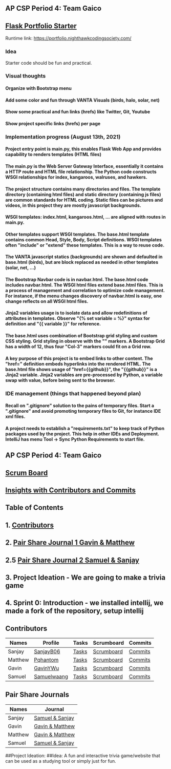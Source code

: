 ## AP CSP Period 4: Team Gaico
## [Flask Portfolio Starter](https://nighthawkcodingsociety.com/projectsearch/details/Flask%20Portfolio%20Starter)
Runtime link: https://portfolio.nighthawkcodingsociety.com/
### Idea
Starter code should be fun and practical.
### Visual thoughts
#### Organize with Bootstrap menu
#### Add some color and fun through VANTA Visuals (birds, halo, solar, net)
#### Show some practical and fun links (hrefs) like Twitter, Git, Youtube
#### Show project specific links (hrefs) per page

### Implementation progress (August 13th, 2021)
#### Project entry point is main.py, this enables Flask Web App and provides capability to renders templates (HTML files)
#### The main.py is the  Web Server Gateway Interface, essentially it contains a HTTP route and HTML file relationship.  The Python code constructs WSGI relationships for index, kangaroos, walruses, and hawkers.
#### The project structure contains many directories and files.  The template directory (containing html files) and static directory (containing js files) are common standards for HTML coding.  Static files can be pictures and videos, in this project they are mostly javascript backgrounds.
#### WSGI templates: index.html, kangaroos.html, ... are aligned with routes in main.py.
#### Other templates support WSGI templates.  The base.html template contains common Head, Style, Body, Script definitions.  WSGI templates often "include" or "extend" these templates.  This is a way to reuse code.
#### The VANTA javascript statics (backgrounds) are shown and defaulted in base.html (birds), but are block replaced as needed in other templates (solar, net, ...)
#### The Bootstrap Navbar code is in navbar.html. The base.html code includes navbar.html.  The WSGI html files extend base.html files.  This is a process of management and correlation to optimize code management.  For instance, if the menu changes discovery of navbar.html is easy, one change reflects on all WSGI html files.
#### Jinja2 variables usage is to isolate data and allow redefinitions of attributes in templates.  Observe "{% set variable = %}" syntax for definition and "{{ variable }}" for reference.
#### The base.html uses combination of Bootstrap grid styling and custom CSS styling.  Grid styling in observe with the "<Col-3>" markers.  A Bootstrap Grid has a width of 12, thus four "Col-3" markers could fit on a Grid row.
#### A key purpose of this project is to embed links to other content.  The "href=" definition embeds hyperlinks into the rendered HTML.  The base.html file shows usage of "href={{github}}", the "{{github}}" is a Jinja2 variable.  Jinja2 variables are pre-processed by Python, a variable swap with value, before being sent to the browser.

### IDE management (things that happened beyond plan)
#### Recall on ".gitignore" solution to the pains of temporary files.  Start a ".gitignore" and avoid promoting temporary files to Git, for instance IDE xml files.
#### A project needs to establish a "requirements.txt" to keep track of Python packages used by the project.  This help in other IDEs and Deployment.  IntelliJ has menu Tool -> Sync Python Requirements to start file.


## AP CSP Period 4: Team Gaico
## [Scrum Board](https://github.com/SanjayB06/flask_portfolio/projects)
## [Insights with Contributors and Commits](https://github.com/SanjayB06/flask_portfolio/graphs/contributors)

## Table of Contents
## 1. [Contributors](https://github.com/SanjayB06/flask_portfolio/graphs/contributors)
## 2. [Pair Share Journal 1 Gavin & Matthew](https://docs.google.com/document/d/15cVsCQSUeyoJkEMfILLqKer-sS05JoyyKEIUflzvqqg/edit?usp=sharing)
## 2.5 [Pair Share Journal 2 Samuel & Sanjay](https://docs.google.com/document/d/1i3fQiK66CaWRttSvIi_TQ9aSXb4Agyx7Tqr5Q7ZF0ek/edit?usp=sharing)
## 3. Project Ideation - We are going to make a trivia game
## 4. Sprint 0: Introduction - we installed intellij, we made a fork of the repository, setup intellij

## Contributors
| Names | Profile | Tasks | Scrumboard | Commits|
| - | - | - | - | - |
|Sanjay| [SanjayB06](https://github.com/SanjayB06) | [Tasks](https://github.com/SanjayB06/flask_portfolio/issues/assigned/SanjayB06) | [Scrumboard](https://github.com/SanjayB06/flask_portfolio/projects/1?card_filter_query=assignee%3Asanjayb06) | [Commits](https://github.com/SanjayB06/flask_portfolio/commits?author=SanjayB06)  
|Matthew| [Pqhantom](https://github.com/Pqhantom) | [Tasks](https://github.com/SanjayB06/flask_portfolio/issues/assigned/Pqhantom) | [Scrumboard](https://github.com/SanjayB06/flask_portfolio/projects/1?card_filter_query=assignee%3Apqhantom) | [Commits](https://github.com/SanjayB06/flask_portfolio/commits?author=Pqhantom)  
|Gavin| [GavinYWu](https://github.com/GavinYWu) | [Tasks](https://github.com/SanjayB06/flask_portfolio/issues/assigned/GavinYWu) | [Scrumboard](https://github.com/SanjayB06/flask_portfolio/projects/1?card_filter_query=assignee%3Agavinywu) | [Commits](https://github.com/SanjayB06/flask_portfolio/commits?author=GavinYWu)  
|Samuel| [Samuelwaang](https://github.com/Samuelwaang) | [Tasks](https://github.com/SanjayB06/flask_portfolio/issues/assigned/Samuelwaang) | [Scrumboard](https://github.com/SanjayB06/flask_portfolio/projects/1?card_filter_query=assignee%3Asamuelwaang) | [Commits](https://github.com/SanjayB06/flask_portfolio/commits?author=Samuelwaang)

## Pair Share Journals
| Names | Journal |
| - | - |
|Sanjay|[Samuel & Sanjay](https://docs.google.com/document/d/1i3fQiK66CaWRttSvIi_TQ9aSXb4Agyx7Tqr5Q7ZF0ek/edit?usp=sharing)
|Gavin|[Gavin & Matthew](https://docs.google.com/document/d/15cVsCQSUeyoJkEMfILLqKer-sS05JoyyKEIUflzvqqg/edit?usp=sharing)
|Matthew|[Gavin & Matthew](https://docs.google.com/document/d/15cVsCQSUeyoJkEMfILLqKer-sS05JoyyKEIUflzvqqg/edit?usp=sharing)
|Samuel|[Samuel & Sanjay](https://docs.google.com/document/d/1i3fQiK66CaWRttSvIi_TQ9aSXb4Agyx7Tqr5Q7ZF0ek/edit?usp=sharing)

##Project Ideation:
##Idea: A fun and interactive trivia game/website that can be used as a studying tool or simply just for fun. 
